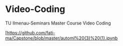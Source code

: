 # Video-Coding
TU Ilmenau-Seminars Master Course Video Coding

[https://github.com/fati-ma/Capstone/blob/master/automl%20(3)%20(1).ipynb

